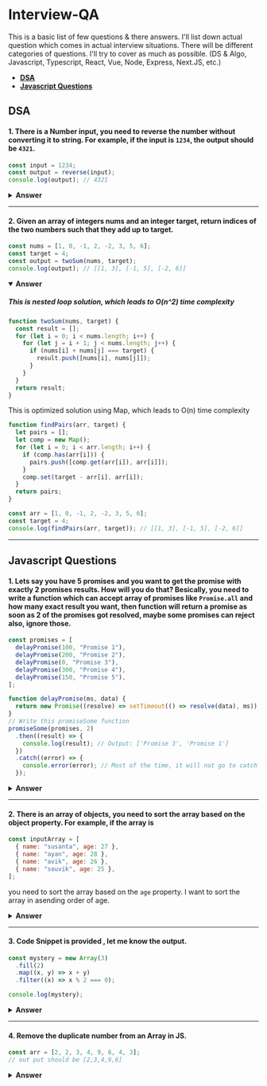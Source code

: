 # Interview-QA

This is a basic list of few questions &amp; there answers. I'll list down actual question which comes in actual interview situations.
There will be different categories of questions. I'll try to cover as much as possible. (DS & Algo, Javascript, Typescript, React, Vue, Node, Express, Next.JS, etc.)

- [**DSA**](#dsa)
- [**Javascript Questions**](#javascript-questions)

## DSA

#### 1. There is a Number input, you need to reverse the number without converting it to string. For example, if the input is `1234`, the output should be `4321`.

```js
const input = 1234;
const output = reverse(input);
console.log(output); // 4321
```

<details><summary><b>Answer</b></summary>
<p>

##### This is a short function using loop

```js
function reverse(num) {
  let rev = 0;
  while (num > 0) {
    rev = rev * 10 + (num % 10);
    num = Math.floor(num / 10);
  }
  return rev;
}

const input = 1234;
const output = reverse(input);
console.log(output); // 4321
```

</p>

</details>

---

#### 2. Given an array of integers nums and an integer target, return indices of the two numbers such that they add up to target.

```js
const nums = [1, 0, -1, 2, -2, 3, 5, 6];
const target = 4;
const output = twoSum(nums, target);
console.log(output); // [[1, 3], [-1, 5], [-2, 6]]
```

<details open><summary><b>Answer</b></summary>
<p>

##### This is nested loop solution, which leads to O(n^2) time complexity

```js
function twoSum(nums, target) {
  const result = [];
  for (let i = 0; i < nums.length; i++) {
    for (let j = i + 1; j < nums.length; j++) {
      if (nums[i] + nums[j] === target) {
        result.push([nums[i], nums[j]]);
      }
    }
  }
  return result;
}
```

This is optimized solution using Map, which leads to O(n) time complexity

```js
function findPairs(arr, target) {
  let pairs = [];
  let comp = new Map();
  for (let i = 0; i < arr.length; i++) {
    if (comp.has(arr[i])) {
      pairs.push([comp.get(arr[i]), arr[i]]);
    }
    comp.set(target - arr[i], arr[i]);
  }
  return pairs;
}

const arr = [1, 0, -1, 2, -2, 3, 5, 6];
const target = 4;
console.log(findPairs(arr, target)); // [[1, 3], [-1, 5], [-2, 6]]
```

</p>

</details>

---

## Javascript Questions

#### 1. Lets say you have 5 promises and you want to get the promise with exactly 2 promises results. How will you do that? Besically, you need to write a function which can accept array of promises like `Promise.all` and how many exact result you want, then function will return a promise as soon as 2 of the promises got resolved, maybe some promises can reject also, ignore those.

```js
const promises = [
  delayPromise(100, "Promise 1"),
  delayPromise(200, "Promise 2"),
  delayPromise(0, "Promise 3"),
  delayPromise(300, "Promise 4"),
  delayPromise(150, "Promise 5"),
];

function delayPromise(ms, data) {
  return new Promise((resolve) => setTimeout(() => resolve(data), ms));
}
// Write this promiseSome function
promiseSome(promises, 2)
  .then((result) => {
    console.log(result); // Output: ['Promise 3', 'Promise 1']
  })
  .catch((error) => {
    console.error(error); // Most of the time, it will not go to catch block
  });
```

<details><summary><b>Answer</b></summary>
<p>

##### This function is similar to `Promise.all` but it will resolve as soon as 2 promises got resolved.

```js
function promiseSome(promises, count) {
  return new Promise((resolve, reject) => {
    if (!Array.isArray(promises) || !Number.isInteger(count) || count <= 0) {
      reject(new Error("Invalid input"));
      return;
    }

    const results = [];
    let fulfilledCount = 0;

    function checkCompletion() {
      if (fulfilledCount === count) {
        resolve(results);
      }
    }

    promises.forEach((promise, index) => {
      promise
        .then((data) => {
          results[index] = data;
          fulfilledCount++;

          // Check if we have filled the results array with non-null values
          if (results.filter((item) => item !== null).length === count) {
            checkCompletion();
          }
        })
        .catch((error) => {
          // Fill with null if promise is rejected
          results[index] = null;
          fulfilledCount++;

          // Check if we have filled the results array with non-null values
          if (results.filter((item) => item !== null).length === count) {
            checkCompletion();
          }
        });
    });
  });
}
```

</p>

</details>

---

#### 2. There is an array of objects, you need to sort the array based on the object property. For example, if the array is

```js
const inputArray = [
  { name: "susanta", age: 27 },
  { name: "ayan", age: 28 },
  { name: "avik", age: 26 },
  { name: "souvik", age: 25 },
];
```

you need to sort the array based on the `age` property. I want to sort the array in asending order of age.

<details><summary><b>Answer</b></summary>
<p>

##### This solution is using `sort` method of array. Other approach can be sorting function using `bubble sort` or `merge sort` or `quick sort`.

```js
// Sort array based on key using JS sort method
function sortArray(arr, key) {
  return arr.sort((a, b) => a[key] - b[key]);
}

console.log(sortArray(inputArray, "age"));
```

```js
// Bubble sort approach
let bubbleSort = (inputArr, key) => {
  let len = inputArr.length;
  for (let i = 0; i < len; i++) {
    for (let j = 0; j < len; j++) {
      if (inputArr[j][key] > inputArr[j + 1]?.[key]) {
        let tmp = inputArr[j];
        inputArr[j] = inputArr[j + 1];
        inputArr[j + 1] = tmp;
      }
    }
  }
  return inputArr;
};

console.log(bubbleSort(inputArray, "age"));
```

</p>

</details>

---

#### 3. Code Snippet is provided , let me know the output.

```js
const mystery = new Array(3)
  .fill(2)
  .map((x, y) => x + y)
  .filter((x) => x % 2 === 0);

console.log(mystery);
```

<details><summary><b>Answer</b></summary>
<p>

##### Output will be `[2, 4]`, because `new Array(3).fill(2)` will create an array of length 3 with value 2. Then `map` function will add index with value, so it will be `[2, 3, 4]`. Then `filter` function will filter out odd numbers, so it will be `[2, 4]`.

</p>
</details>

---

#### 4. Remove the duplicate number from an Array in JS.

```js
const arr = [2, 2, 3, 4, 9, 6, 4, 3];
// out put should be [2,3,4,9,6]
```

<details><summary><b>Answer</b></summary>
<p>

##### Output will be `[2, 3, 4, 9, 6]`, because `new Set(arr)` will create a set of unique values, then `Array.from` will convert the set to array.

```js
const arr = [2, 2, 3, 4, 9, 6, 4, 3];
const uniqueArray = [...new Set(arr)];
console.log(uniqueArray); // [2, 3, 4, 9, 6]
```

##### Another method using `filter` function

```js
const arr = [2, 2, 3, 4, 9, 6, 4, 3];
const uniqueArray = arr.filter((element, index) => {
  return arr.indexOf(element) === index;
});
console.log(uniqueArray); // [2, 3, 4, 9, 6]
```

</p>
</details>
